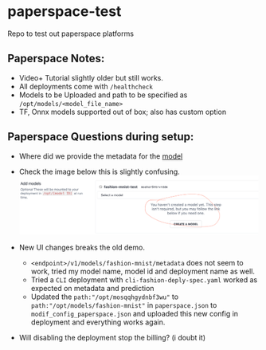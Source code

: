# paperspace-test
Repo to test out paperspace platforms


## Paperspace Notes: 
- Video+ Tutorial slightly older but still works. 
- All deployments come with `/healthcheck`
- Models to be Uploaded and path to be specified as `/opt/models/<model_file_name>`
- TF, Onnx models supported out of box; also has custom option

## Paperspace Questions during setup:
- Where did we provide the metadata for the [model](https://youtu.be/voyqmlYOIH0?feature=shared&t=266)

- Check the image below this is slightly confusing. 
![confusing ux](imgs/deploy_model_ux.png)

- New UI changes breaks the old demo.
    - `<endpoint>/v1/models/fashion-mnist/metadata` does not seem to work, tried my model name, model id and deployment name as well.
    - Tried a `CLI` deployment with `cli-fashion-deply-spec.yaml` worked as expected on metadata and prediction
    - Updated the `path:"/opt/mosqqhgydnbf3wu"` to `path:"/opt/models/fashion-mnist"` in `paperspace.json` to `modif_config_paperspace.json` and uploaded this new config in deployment and everything works again. 

- Will disabling the deployment stop the billing? (i doubt it)
